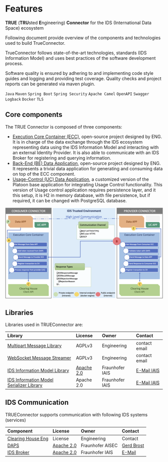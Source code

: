 # Features

**TRUE** (**TRU**sted **E**ngineering) **Connector** for the IDS (International Data Space) ecosystem

Following document provide overview of the components and technologies used to build TrueConnector.

TrueConnector follows state-of-the-art technologies, standards (IDS Information Model) and uses best practices of the software development process. 

Software quality is ensured by adhering to and implementing code style guides and logging and providing test coverage. Quality checks and project reports can be generated via maven plugin.


`Java` `Maven` `Spring Boot` `Spring Security` `Apache Camel` `OpenAPI` `Swagger`
`Logback` `Docker` `TLS`

## Core components

The TRUE Connector is composed of three components:

* [Execution Core Container (ECC)](https://github.com/Engineering-Research-and-Development/true-connector-execution_core_container), open-source project designed by ENG. It is in charge of the data exchange through the IDS ecosystem representing data using the IDS Information Model and interacting with an external Identity Provider. It is also able to communicate with an IDS Broker for registering and querying information.
* [Back-End (BE) Data Application](https://github.com/Engineering-Research-and-Development/true-connector-basic_data_app), open-source project designed by ENG. It represents a trivial data application for generating and consuming data on top of the ECC component.
* [Usage-Control (UC) Data Application](https://github.com/Engineering-Research-and-Development/true-connector-uc_data_app_platoon), a customized version of the Platoon base application for integrating Usage Control functionality. This version of Usage control application requires persistence layer, and it this setup, it is H2 in memory database, with file persistence, but if required, it can be changed with PostgreSQL database.

![TRUE Connector Architecture](TRUE_Connector_Architecture.png?raw=true "TRUE Connector Architecture")

## Libraries

Libraries used in TRUEConnector are:

| Library | License | Owner | Contact |
|:--------|:--------|:------|:--------|
| [Multipart Message Library](https://github.com/Engineering-Research-and-Development/true-connector-multipart_message_library) | AGPLv3 | Engineering | contact email |
| [WebSocket Message Streamer](https://github.com/Engineering-Research-and-Development/true-connector-websocket_message_streamer) | AGPLv3 | Engineering | contact email |
| [IDS Information Model Library](https://maven.iais.fraunhofer.de/artifactory/eis-ids-public/de/fraunhofer/iais/eis/ids/infomodel/) | [Apache 2.0](https://github.com/International-Data-Spaces-Association/Java-Representation-of-IDS-Information-Model) | Fraunhofer IAIS | [E-Mail IAIS](mailto:contact@ids.fraunhofer.de) |
| [IDS Information Model Serializer Library](https://maven.iais.fraunhofer.de/artifactory/eis-ids-public/de/fraunhofer/iais/eis/ids/infomodel-serializer/) | Apache 2.0 | Fraunhofer IAIS | [E-Mail IAIS](mailto:contact@ids.fraunhofer.de) |

## IDS Communication

TRUEConnector supports communication with following IDS systems (services)

| Component | License | Owner | Contact |
|:--------|:--------|:------|:--------|
| [Clearing House Eng](https://github.com/Engineering-Research-and-Development/market4.0-clearing_house) | License | Engineering | Contact |
| [DAPS](https://daps.aisec.fraunhofer.de/) | [Apache 2.0](https://github.com/Fraunhofer-AISEC/omejdn-server) | Fraunhofer AISEC | [Gerd Brost](mailto:gerd.brost@aisec.fraunhofer.de) |
| [IDS Broker](https://broker.ids.isst.fraunhofer.de/) | [Apache 2.0](https://github.com/International-Data-Spaces-Association/metadata-broker-open-core) | Fraunhofer IAIS | [E-Mail](mailto:contact@ids.fraunhofer.de) |
